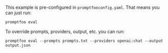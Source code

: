 This example is pre-configured in `promptfooconfig.yaml`. That means you can just run:

```
promptfoo eval
```

To override prompts, providers, output, etc. you can run:

```
promptfoo eval --prompts prompts.txt --providers openai:chat --output output.json
```
